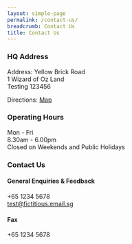```yaml
---
layout: simple-page
permalink: /contact-us/
breadcrumb: Contact Us
title: Contact Us
---
```


### **HQ Address**
Address: Yellow Brick Road <br>
1 Wizard of Oz Land <br>
Testing 123456

Directions: [Map](https://www.onemap.sg/main/v2/?lat=1.30366583776968&lng=103.823998391692)

### **Operating Hours**
Mon - Fri <br>
8.30am - 6.00pm <br>
Closed on Weekends and Public Holidays <br>

### **Contact Us**
#### General Enquiries & Feedback
+65 1234 5678 <br>
[test@fictitious.email.sg](mailto:test@fictitious.email.sg)

#### Fax
+65 1234 5678

